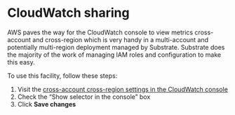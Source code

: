 # CloudWatch sharing

AWS paves the way for the CloudWatch console to view metrics cross-account and cross-region which is very handy in a multi-account and potentially multi-region deployment managed by Substrate. Substrate does the majority of the work of managing IAM roles and configuration to make this easy.

To use this facility, follow these steps:

1. Visit the [cross-account cross-region settings in the CloudWatch console](https://console.aws.amazon.com/cloudwatch/home?region=us-east-1#settings:/xaxr/view)
1. Check the &ldquo;Show selector in the console&rdquo; box
1. Click **Save changes**
